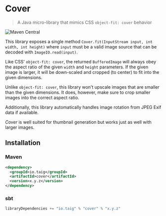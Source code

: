 # Cover

> A Java micro-library that mimics CSS `object-fit: cover` behavior

![Maven Central](https://img.shields.io/maven-central/v/io.taig/cover)

This library exposes a single method `Cover.fit(InputStream input, int width, int height)` where `input` must be a valid image source that can be decoded with `ImageIO.read(input)`.

Like CSS' `object-fit: cover`, the returned `BufferedImage` will always obey the aspect ratio of the given `width` and `height` parameters. If the given image is larger, it will be down-scaled and cropped (to center) to fit into the given dimensions.

Unlike `object-fit: cover`, this library won't upscale images that are smaller than the given dimensions. It does, however, make sure to crop smaller images into the correct aspect ratio.

Additionally, this library automatically handles image rotation from JPEG Exif data if available.

_Cover_ is well suited for thumbnail generation but works just as well with larger images.

## Installation

### Maven

```xml
<dependency>
  <groupId>io.taig</groupId>
  <artifactId>cover</artifactId>
  <version>x.y.z</version>
</dependency>
```

### sbt

```sbt
libraryDependencies += "io.taig" % "cover" % "x.y.z"
```